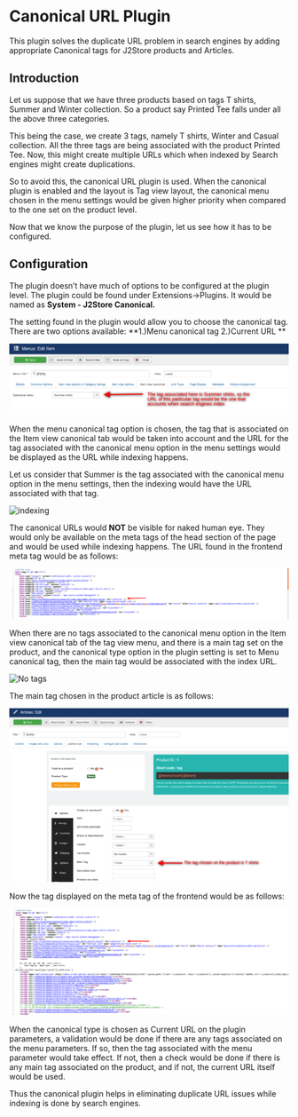 # Canonical URL Plugin

This plugin solves the duplicate URL problem in search engines by adding appropriate Canonical tags for J2Store products and Articles.

## Introduction <a id="introduction"></a>

Let us suppose that we have three products based on tags T shirts, Summer and Winter collection. So a product say Printed Tee falls under all the above three categories.

This being the case, we create 3 tags, namely T shirts, Winter and Casual collection. All the three tags are being associated with the product Printed Tee. Now, this might create multiple URLs which when indexed by Search engines might create duplications.

So to avoid this, the canonical URL plugin is used. When the canonical plugin is enabled and the layout is Tag view layout, the canonical menu chosen in the menu settings would be given higher priority when compared to the one set on the product level.

Now that we know the purpose of the plugin, let us see how it has to be configured.

## Configuration <a id="configuration"></a>

The plugin doesn’t have much of options to be configured at the plugin level. The plugin could be found under Extensions-&gt;Plugins. It would be named as **System - J2Store Canonical.**

The setting found in the plugin would allow you to choose the canonical tag. There are two options available: \*\*1.\)Menu canonical tag 2.\)Current URL \*\*

![Introduction](https://raw.githubusercontent.com/j2store/doc-images/master/canonical-url-plugin/options%20in%20settings.png)

When the menu canonical tag option is chosen, the tag that is associated on the Item view canonical tab would be taken into account and the URL for the tag associated with the canonical menu option in the menu settings would be displayed as the URL while indexing happens.

Let us consider that Summer is the tag associated with the canonical menu option in the menu settings, then the indexing would have the URL associated with that tag.

![indexing](https://raw.githubusercontent.com/j2store/doc-images/master/canonical-url-plugin/screenshot-localhost-2018-07-25-18-09-34.png)

The canonical URLs would **NOT** be visible for naked human eye. They would only be available on the meta tags of the head section of the page and would be used while indexing happens. The URL found in the frontend meta tag would be as follows:

![Frontend meta](https://raw.githubusercontent.com/j2store/doc-images/master/canonical-url-plugin/Selection_078.png)

When there are no tags associated to the canonical menu option in the Item view canonical tab of the tag view menu, and there is a main tag set on the product, and the canonical type option in the plugin setting is set to Menu canonical tag, then the main tag would be associated with the index URL.

![No tags](https://raw.githubusercontent.com/j2store/doc-images/master/canonical-url-plugin/screenshot-localhost-2018-07-25-17-50-17.png)

The main tag chosen in the product article is as follows:

![](https://raw.githubusercontent.com/j2store/doc-images/master/canonical-url-plugin/screenshot-localhost-2018-07-25-18-27-58.png)

Now the tag displayed on the meta tag of the frontend would be as follows: 

![meta tag](https://raw.githubusercontent.com/j2store/doc-images/master/canonical-url-plugin/Selection_079.png)

When the canonical type is chosen as Current URL on the plugin parameters, a validation would be done if there are any tags associated on the menu parameters. If so, then the tag associated with the menu parameter would take effect. If not, then a check would be done if there is any main tag associated on the product, and if not, the current URL itself would be used.

Thus the canonical plugin helps in eliminating duplicate URL issues while indexing is done by search engines.


